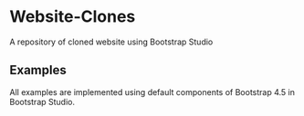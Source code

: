 # Website-Clones
 A repository of cloned website using Bootstrap Studio

## Examples
All examples are implemented using default components of Bootstrap 4.5 in Bootstrap Studio.